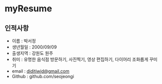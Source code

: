 # myResume

## 인적사항

* 이름 : 박서정
* 생년월일 : 2000/09/09
* 출생지역 : 강원도 원주
* 취미 : 유명한 음식점 방문하기, 사진찍기, 영상 편집하기, 다이어리 조화롭게 꾸미기
* email : diditjwjd@gmail.com
* Github : github.com/seojeongi
